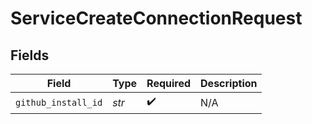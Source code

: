 # ServiceCreateConnectionRequest


## Fields

| Field               | Type                | Required            | Description         |
| ------------------- | ------------------- | ------------------- | ------------------- |
| `github_install_id` | *str*               | :heavy_check_mark:  | N/A                 |